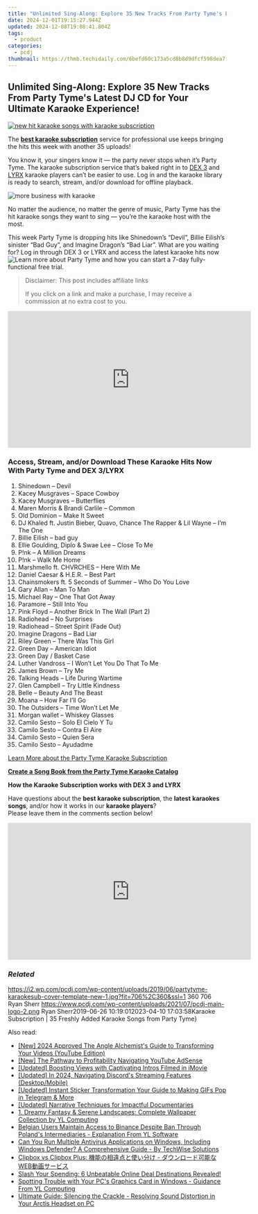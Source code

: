 ```yaml
---
title: "Unlimited Sing-Along: Explore 35 New Tracks From Party Tyme's Latest DJ CD for Your Ultimate Karaoke Experience!"
date: 2024-12-01T19:15:27.944Z
updated: 2024-12-08T19:08:41.804Z
tags:
  - product
categories:
  - pcdj
thumbnail: https://thmb.techidaily.com/6befd60c173a5cd8b8d9dfcf598dea7f7e1558ad2a50419820d4a5c540b52039.jpg
---
```


## Unlimited Sing-Along: Explore 35 New Tracks From Party Tyme's Latest DJ CD for Your Ultimate Karaoke Experience!

[![new hit karaoke songs with karaoke subscription](https://i2.wp.com/pcdj.com/wp-content/uploads/2019/06/partytyme-karaokesub-cover-template-new-1.jpg?resize=706%2C321&ssl=1)](https://i2.wp.com/pcdj.com/wp-content/uploads/2019/06/partytyme-karaokesub-cover-template-new-1.jpg?fit=706%2C360&ssl=1 "new hit karaoke songs with karaoke subscription")

The [**best karaoke subscription**](https://tools.techidaily.com/pcdj/products/) service for professional use keeps bringing the hits this week with another 35 uploads!

You know it, your singers know it — the party never stops when it’s Party Tyme. The karaoke subscription service that’s baked right in to [DEX 3](https://tools.techidaily.com/pcdj/products/) and [LYRX](http://www.lyrxkaraoke.com/) karaoke players can’t be easier to use. Log in and the karaoke library is ready to search, stream, and/or download for offline playback.

![more business with karaoke](https://i0.wp.com/pcdj.com/wp-content/uploads/2018/10/dex3karaoke-square.jpg?fit=300%2C300&ssl=1 "more business with karaoke")

No matter the audience, no matter the genre of music, Party Tyme has the hit karaoke songs they want to sing — you’re the karaoke host with the most.

This week Party Tyme is dropping hits like Shinedown’s “Devil”, Billie Eilish’s sinister “Bad Guy”, and Imagine Dragon’s “Bad Liar”. What are you waiting for? Log in through DEX 3 or LYRX and access the latest karaoke hits now![Learn more about Party Tyme](https://tools.techidaily.com/pcdj/products/) and how you can start a 7-day fully-functional free trial.

>  Disclaimer: This post includes affiliate links
>
>  If you click on a link and make a purchase, I may receive a commission at no extra cost to you.
>

<!-- affiliate ads begin -->
<iframe width="560" height="315" src="https://www.youtube.com/embed/LdVT_-3gESA?si=_HfjpbUEHSRKTXjt" title="YouTube video player" frameborder="0" allow="accelerometer; autoplay; clipboard-write; encrypted-media; gyroscope; picture-in-picture; web-share" referrerpolicy="strict-origin-when-cross-origin" allowfullscreen></iframe>
<!-- affiliate ads end -->

### Access, Stream, and/or Download These Karaoke Hits Now With Party Tyme and DEX 3/LYRX

1. Shinedown – Devil
2. Kacey Musgraves – Space Cowboy
3. Kacey Musgraves – Butterflies
4. Maren Morris & Brandi Carlile – Common
5. Old Dominion – Make It Sweet
6. DJ Khaled ft. Justin Bieber, Quavo, Chance The Rapper & Lil Wayne – I’m The One
7. Billie Eilish – bad guy
8. Ellie Goulding, Diplo & Swae Lee – Close To Me
9. P!nk – A Million Dreams
10. P!nk – Walk Me Home
11. Marshmello ft. CHVRCHES – Here With Me
12. Daniel Caesar & H.E.R. – Best Part
13. Chainsmokers ft. 5 Seconds of Summer – Who Do You Love
14. Gary Allan – Man To Man
15. Michael Ray – One That Got Away
16. Paramore – Still Into You
17. Pink Floyd – Another Brick In The Wall (Part 2)
18. Radiohead – No Surprises
19. Radiohead – Street Spirit (Fade Out)
20. Imagine Dragons – Bad Liar
21. Riley Green – There Was This Girl
22. Green Day – American Idiot
23. Green Day / Basket Case
24. Luther Vandross – I Won’t Let You Do That To Me
25. James Brown – Try Me
26. Talking Heads – Life During Wartime
27. Glen Campbell – Try Little Kindness
28. Belle – Beauty And The Beast
29. Moana – How Far I’ll Go
30. The Outsiders – Time Won’t Let Me
31. Morgan wallet – Whiskey Glasses
32. Camilo Sesto – Solo El Cielo Y Tu
33. Camilo Sesto – Contra El Aire
34. Camilo Sesto – Quien Sera
35. Camilo Sesto – Ayudadme

[Learn More about the Party Tyme Karaoke Subscription](https://tools.techidaily.com/pcdj/products/)

[**Create a Song Book from the Party Tyme Karaoke Catalog**](https://tools.techidaily.com/pcdj/products/)

**How the Karaoke Subscription works with DEX 3 and LYRX**  

Have questions about the **best karaoke subscription**, the **latest** **karaokes songs**, and/or how it works in our **karaoke players**?  
Please leave them in the comments section below!

<!-- affiliate ads begin -->
<iframe width="560" height="315" src="https://www.youtube.com/embed/TJCye_oCTTw?si=6bVyBphcSgSFdyuq" title="YouTube video player" frameborder="0" allow="accelerometer; autoplay; clipboard-write; encrypted-media; gyroscope; picture-in-picture; web-share" referrerpolicy="strict-origin-when-cross-origin" allowfullscreen></iframe>
<!-- affiliate ads end -->

### _Related_

https://i2.wp.com/pcdj.com/wp-content/uploads/2019/06/partytyme-karaokesub-cover-template-new-1.jpg?fit=706%2C360&ssl=1 360 706 Ryan Sherr https://www.pcdj.com/wp-content/uploads/2021/07/pcdj-main-logo-2.png Ryan Sherr2019-06-26 10:19:012023-04-10 17:03:58Karaoke Subscription | 35 Freshly Added Karaoke Songs from Party Tyme}

<ins class="adsbygoogle"
     style="display:block"
     data-ad-format="autorelaxed"
     data-ad-client="ca-pub-7571918770474297"
     data-ad-slot="1223367746"></ins>

<ins class="adsbygoogle"
     style="display:block"
     data-ad-client="ca-pub-7571918770474297"
     data-ad-slot="8358498916"
     data-ad-format="auto"
     data-full-width-responsive="true"></ins>

<span class="atpl-alsoreadstyle">Also read:</span>
<div><ul>
<li><a href="https://youtube-webster.techidaily.com/024-approved-the-angle-alchemists-guide-to-transforming-your-videos-youtube-edition/"><u>[New] 2024 Approved The Angle Alchemist's Guide to Transforming Your Videos (YouTube Edition)</u></a></li>
<li><a href="https://facebook-record-videos.techidaily.com/new-the-pathway-to-profitability-navigating-youtube-adsense/"><u>[New] The Pathway to Profitability Navigating YouTube AdSense</u></a></li>
<li><a href="https://youtube-video-recordings.techidaily.com/updated-boosting-views-with-captivating-intros-filmed-in-imovie/"><u>[Updated] Boosting Views with Captivating Intros Filmed in iMovie</u></a></li>
<li><a href="https://discord-videos.techidaily.com/updated-in-2024-navigating-discords-streaming-features-desktopmobile/"><u>[Updated] In 2024, Navigating Discord's Streaming Features (Desktop/Mobile)</u></a></li>
<li><a href="https://fox-direct.techidaily.com/updated-instant-sticker-transformation-your-guide-to-making-gifs-pop-in-telegram-and-more/"><u>[Updated] Instant Sticker Transformation Your Guide to Making GIFs Pop in Telegram & More</u></a></li>
<li><a href="https://fox-direct.techidaily.com/updated-narrative-techniques-for-impactful-documentaries/"><u>[Updated] Narrative Techniques for Impactful Documentaries</u></a></li>
<li><a href="https://discover-fantastic.techidaily.com/1-dreamy-fantasy-and-serene-landscapes-complete-wallpaper-collection-by-yl-computing/"><u>1. Dreamy Fantasy & Serene Landscapes: Complete Wallpaper Collection by YL Computing</u></a></li>
<li><a href="https://discover-fantastic.techidaily.com/belgian-users-maintain-access-to-binance-despite-ban-through-polands-intermediaries-explanation-from-yl-software/"><u>Belgian Users Maintain Access to Binance Despite Ban Through Poland's Intermediaries - Explanation From YL Software</u></a></li>
<li><a href="https://discover-fantastic.techidaily.com/can-you-run-multiple-antivirus-applications-on-windows-including-windows-defender-a-comprehensive-guide-by-techwise-solutions/"><u>Can You Run Multiple Antivirus Applications on Windows, Including Windows Defender? A Comprehensive Guide - By TechWise Solutions</u></a></li>
<li><a href="https://discover-helper.techidaily.com/clipbox-vs-clipbox-plus-web/"><u>Clipbox vs Clipbox Plus: 機能の相違点と使い分け - ダウンロード可能なWEB動画サービス</u></a></li>
<li><a href="https://technical-tips.techidaily.com/1722902338124-slash-your-spending-6-unbeatable-online-deal-destinations-revealed/"><u>Slash Your Spending: 6 Unbeatable Online Deal Destinations Revealed!</u></a></li>
<li><a href="https://discover-fantastic.techidaily.com/spotting-trouble-with-your-pcs-graphics-card-in-windows-guidance-from-yl-computing/"><u>Spotting Trouble with Your PC's Graphics Card in Windows - Guidance From YL Computing</u></a></li>
<li><a href="https://sound-issues.techidaily.com/ultimate-guide-silencing-the-crackle-resolving-sound-distortion-in-your-arctis-headset-on-pc/"><u>Ultimate Guide: Silencing the Crackle - Resolving Sound Distortion in Your Arctis Headset on PC</u></a></li>
</ul></div>

